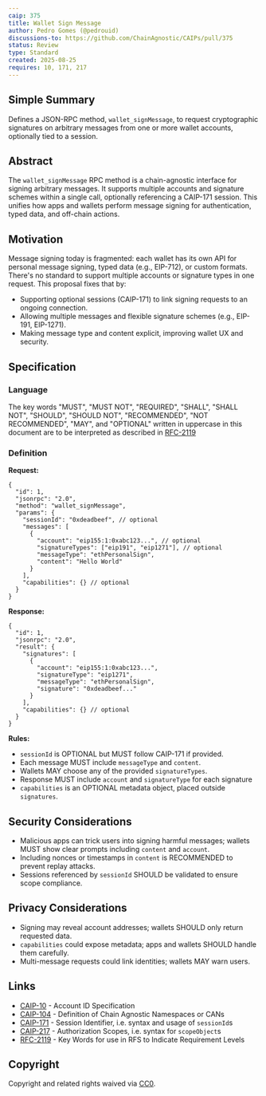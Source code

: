 ```yaml
---
caip: 375
title: Wallet Sign Message
author: Pedro Gomes (@pedrouid)
discussions-to: https://github.com/ChainAgnostic/CAIPs/pull/375
status: Review
type: Standard
created: 2025-08-25
requires: 10, 171, 217
---
```


## Simple Summary

Defines a JSON-RPC method, `wallet_signMessage`, to request cryptographic signatures on arbitrary messages from one or more wallet accounts, optionally tied to a session.

## Abstract

The `wallet_signMessage` RPC method is a chain-agnostic interface for signing arbitrary messages.
It supports multiple accounts and signature schemes within a single call, optionally referencing a CAIP-171 session.
This unifies how apps and wallets perform message signing for authentication, typed data, and off-chain actions.

## Motivation

Message signing today is fragmented: each wallet has its own API for personal message signing, typed data (e.g., EIP-712), or custom formats.
There's no standard to support multiple accounts or signature types in one request.
This proposal fixes that by:

- Supporting optional sessions (CAIP-171) to link signing requests to an ongoing connection.
- Allowing multiple messages and flexible signature schemes (e.g., EIP-191, EIP-1271).
- Making message type and content explicit, improving wallet UX and security.

## Specification

### Language

The key words "MUST", "MUST NOT", "REQUIRED", "SHALL", "SHALL NOT", "SHOULD", "SHOULD NOT", "RECOMMENDED", "NOT RECOMMENDED", "MAY", and "OPTIONAL" written in uppercase in this document are to be interpreted as described in [RFC-2119][]

### Definition

**Request:**

```jsonc
{
  "id": 1,
  "jsonrpc": "2.0",
  "method": "wallet_signMessage",
  "params": {
    "sessionId": "0xdeadbeef", // optional
    "messages": [
      {
        "account": "eip155:1:0xabc123...", // optional
        "signatureTypes": ["eip191", "eip1271"], // optional
        "messageType": "ethPersonalSign",
        "content": "Hello World"
      }
    ],
    "capabilities": {} // optional
  }
}
```

**Response:**

```jsonc
{
  "id": 1,
  "jsonrpc": "2.0",
  "result": {
    "signatures": [
      {
        "account": "eip155:1:0xabc123...",
        "signatureType": "eip1271",
        "messageType": "ethPersonalSign",
        "signature": "0xdeadbeef..."
      }
    ],
    "capabilities": {} // optional
  }
}
```

**Rules:**

- `sessionId` is OPTIONAL but MUST follow CAIP-171 if provided.
- Each message MUST include `messageType` and `content`.
- Wallets MAY choose any of the provided `signatureTypes`.
- Response MUST include `account` and `signatureType` for each signature
- `capabilities` is an OPTIONAL metadata object, placed outside `signatures`.

## Security Considerations

- Malicious apps can trick users into signing harmful messages; wallets MUST show clear prompts including `content` and `account`.
- Including nonces or timestamps in `content` is RECOMMENDED to prevent replay attacks.
- Sessions referenced by `sessionId` SHOULD be validated to ensure scope compliance.

## Privacy Considerations

- Signing may reveal account addresses; wallets SHOULD only return requested data.
- `capabilities` could expose metadata; apps and wallets SHOULD handle them carefully.
- Multi-message requests could link identities; wallets MAY warn users.

## Links

- [CAIP-10][] - Account ID Specification
- [CAIP-104][] - Definition of Chain Agnostic Namespaces or CANs
- [CAIP-171][] - Session Identifier, i.e. syntax and usage of `sessionId`s
- [CAIP-217][] - Authorization Scopes, i.e. syntax for `scopeObject`s
- [RFC-2119][] - Key Words for use in RFS to Indicate Requirement Levels

[CAIP-2]: https://chainagnostic.org/CAIPs/caip-2
[CAIP-10]: https://chainagnostic.org/CAIPs/caip-10
[CAIP-104]: https://chainagnostic.org/CAIPs/caip-104
[CAIP-171]: https://chainagnostic.org/CAIPs/caip-171
[CAIP-217]: https://chainagnostic.org/CAIPs/caip-217
[RFC-2119]: https://datatracker.ietf.org/doc/html/rfc2119

## Copyright

Copyright and related rights waived via [CC0](../LICENSE).

